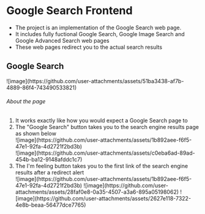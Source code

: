 <h1>
  Google Search Frontend
</h1>
<ul>
  <li>The project is an implementation of the Google Search web page.</li>
  <li>It includes fully fuctional Google Search, Google Image Search and Google Advanced Search web pages</li>
  <li>These web pages redirect you to the actual search results</li>
</ul>
<h2>Google Search</h2>
  ![image](https://github.com/user-attachments/assets/51ba3438-af7b-4889-86f4-743490533821)
<br>
<h6>About the page</h6>
<ol>
  <li>It works exactly like how you would expect a Google Search page to</li>
  <li>The "Google Search" button takes you to the search engine results page as shown below</li>
  ![image](https://github.com/user-attachments/assets/1b892aee-f6f5-47e1-92fa-4d2721f2bd3b)
  <br>
  ![image](https://github.com/user-attachments/assets/c0eba6ad-89ad-454b-ba12-9148afddc1c7)
  <li>The I'm feeling button takes you to the first link of the search engine results after a redirect alert</li>
    ![image](https://github.com/user-attachments/assets/1b892aee-f6f5-47e1-92fa-4d2721f2bd3b)
    ![image](https://github.com/user-attachments/assets/28faf0e8-0a35-4507-a3a6-895a05198062)
    ![image](https://github.com/user-attachments/assets/2627e118-7322-4e8b-beaa-56477dce7765)
</ol>
